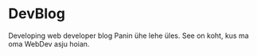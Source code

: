 # DevBlog
Developing web developer blog
Panin ühe lehe üles. See on koht, kus ma oma WebDev asju hoian.
